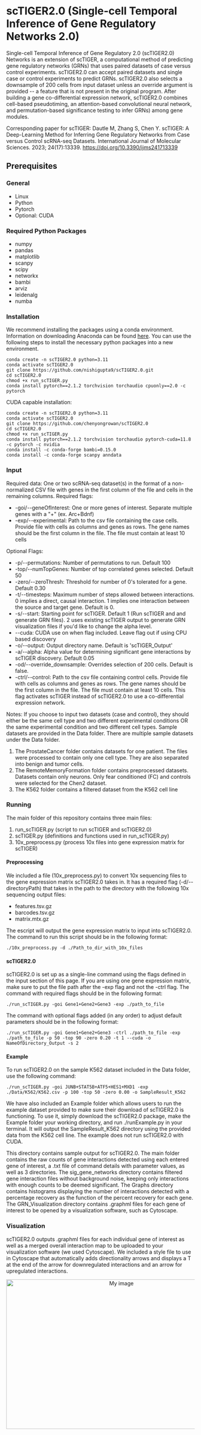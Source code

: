# scTIGER2.0 (Single-cell Temporal Inference of Gene Regulatory Networks 2.0)
Single-cell Temporal Inference of Gene Regulatory 2.0 (scTIGER2.0) Networks is an extension of scTIGER, a computational method of predicting gene regulatory networks (GRNs) that uses paired datasets of case versus control experiments. scTIGER2.0 can accept paired datasets and single case or control experiments to predict GRNs. scTIGER2.0 also selects a downsample of 200 cells from input dataset unless an override argument is provided -- a feature that is not present in the original program. After building a gene co-differential expression network, scTIGER2.0 combines cell-based pseudotiming, an attention-based convolutional neural network, and permutation-based significance testing to infer GRNs) among gene modules.

Corresponding paper for scTIGER: Dautle M, Zhang S, Chen Y. scTIGER: A Deep-Learning Method for Inferring Gene Regulatory Networks from Case versus Control scRNA-seq Datasets. International Journal of Molecular Sciences. 2023; 24(17):13339. https://doi.org/10.3390/ijms241713339

## Prerequisites 
### General
- Linux
- Python
- Pytorch
- Optional: CUDA

### Required Python Packages
- numpy
- pandas
- matplotlib
- scanpy
- scipy
- networkx
- bambi
- arviz
- leidenalg
- numba

### Installation
We recommend installing the packages using a conda environment. Information on downloading Anaconda can be found [here]([url](https://www.anaconda.com/download)). You can use the following steps to install the necessary python packages into a new environment. 
```
conda create -n scTIGER2.0 python=3.11
conda activate scTIGER2.0
git clone https://github.com/nishigupta9/scTIGER2.0.git
cd scTIGER2.0
chmod +x run_scTIGER.py
conda install pytorch==2.1.2 torchvision torchaudio cpuonly==2.0 -c pytorch
```

CUDA capable installation:
```
conda create -n scTIGER2.0 python=3.11
conda activate scTIGER2.0
git clone https://github.com/chenyongrowan/scTIGER2.0
cd scTIGER2.0
chmod +x run_scTIGER.py
conda install pytorch==2.1.2 torchvision torchaudio pytorch-cuda=11.8 -c pytorch -c nvidia
conda install -c conda-forge bambi=0.15.0
conda install -c conda-forge scanpy anndata
```

### Input
Required data: One or two scRNA-seq dataset(s) in the format of a non-normalized CSV file with genes in the first column of the file and cells in the remaining columns. 
Required flags: 
- -goi/--geneOfInterest: One or more genes of interest. Separate multiple genes with a "+" (ex. Arc+Bdnf)
- -exp/--experimental: Path to the csv file containing the case cells. Provide file with cells as columns and genes as rows. The gene names should be the first column in the file. The file must contain at least 10 cells

Optional Flags:
- -p/--permutations: Number of permutations to run. Default 100
- -top/--numTopGenes: Number of top correlated genes selected. Default 50
- -zero/--zeroThresh: Threshold for number of 0's tolerated for a gene. Default 0.30
- -t/--timesteps: Maximum number of steps allowed between interactions. 0 implies a direct, causal interaction. 1 implies one interaction between the source and target gene. Default is 0.
- -s/--start: Starting point for scTIGER. Default 1 (Run scTIGER and and generate GRN files). 2 uses existing scTIGER output to generate GRN visualization files if you'd like to change the alpha level.
- --cuda: CUDA use on when flag included. Leave flag out if using CPU based discovery
- -o/--output: Output directory name. Default is 'scTIGER_Output'
- -a/--alpha: Alpha value for determining significant gene interactions by scTIGER discovery. Default 0.05
- -od/--override_downsample: Overrides selection of 200 cells. Default is false.
- -ctrl/--control: Path to the csv file containing control cells. Provide file with cells as columns and genes as rows. The gene names should be the first column in the file. The file must contain at least 10 cells. This flag activates scTIGER instead of scTIGER2.0 to use a co-differential expression network. 


Notes: 
If you choose to input two datasets (case and control), they should either be the same cell type and two different experimental conditions OR the same experimental condition and two different cell types. 
Sample datasets are provided in the Data folder. There are multiple sample datasets under the Data folder. 
1. The ProstateCancer folder contains datasets for one patient. The files were processed to contain only one cell type. They are also separated into benign and tumor cells.
2. The RemoteMemoryFormation folder contains preprocessed datasets. Datasets contain only neurons. Only fear conditioned (FC) and controls were selected for the Chen2 dataset.
3. The K562 folder contains a filtered dataset from the K562 cell line

### Running
The main folder of this repository contains three main files:
1. run_scTIGER.py (script to run scTIGER and scTIGER2.0)
2. scTIGER.py (definitions and functions used in run_scTIGER.py)
3. 10x_preprocess.py (process 10x files into gene expression matrix for scTIGER)

#### Preprocessing
We included a file (10x_preprocess.py) to convert 10x sequencing files to the gene expression matrix scTIGER2.0 takes in. It has a required flag (-d/--directoryPath) that takes in the path to the directory with the following 10x sequencing output files:
- features.tsv.gz
- barcodes.tsv.gz
- matrix.mtx.gz

The escript will output the gene expression matrix to input into scTIGER2.0. The command to run this script should be in the following format:
```
./10x_preprocess.py -d ./Path_to_dir_with_10x_files
```

#### scTIGER2.0 
scTIGER2.0 is set up as a single-line command using the flags defined in the input section of this page. If you are using one gene expression matrix, make sure to put the file path after the -exp flag and not the -ctrl flag. The command with required flags should be in the following format:
```
./run_scTIGER.py -goi Gene1+Gene2+Gene3 -exp ./path_to_file
```
The command with optional flags added (in any order) to adjust default parameters should be in the following format:
```
./run_scTIGER.py -goi Gene1+Gene2+Gene3 -ctrl ./path_to_file -exp ./path_to_file -p 50 -top 90 -zero 0.20 -t 1 --cuda -o NameOfDirectory_Output -s 2
```

#### Example 
To run scTIGER2.0 on the sample K562 dataset included in the Data folder, use the following command:
```
./run_scTIGER.py -goi JUNB+STAT5B+ATF5+HES1+MXD1 -exp ./Data/K562/K562.csv -p 100 -top 50 -zero 0.00 -o SampleResult_K562
```

We have also included an Example folder which allows users to run the example dataset provided to make sure their download of scTIGER2.0 is functioning. To use it, simply download the scTIGER2.0 package, make the Example folder your working directory, and run ./runExample.py in your terminal. It will output the SampleResult_K562 directory using the provided data from the K562 cell line. The example does not run scTIGER2.0 with CUDA.

This directory contains sample output for scTIGER2.0. The main folder contains the raw counts of gene interactions detected using each entered gene of interest, a .txt file of command details with parameter values, as well as 3 directories. The sig_gene_networks directory contains filtered gene interaction files without background noise, keeping only interactions with enough counts to be deemed significant. The Graphs directory contains histograms displaying the number of interactions detected with a percentage recovery as the function of the percent recovery for each gene. The GRN_Visualization directory contains .graphml files for each gene of interest to be opened by a visualization software, such as Cytoscape.

### Visualization
scTIGER2.0 outputs .graphml files for each individual gene of interest as well as a merged overall interaction map to be uploaded to your visualization software (we used Cytoscape). We included a style file to use in Cytoscape that automatically adds directionality arrows and displays a T at the end of the arrow for downregulated interactions and an arrow for upregulated interactions. 
<p align="center">
  <img src="https://github.com/user-attachments/assets/137c656b-4322-4e51-a645-782fe7f9f0c1" alt="My image" width="600" height="400"/>
</p>
